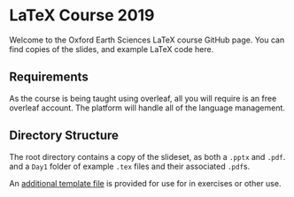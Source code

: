 # LaTeX Course 2019

Welcome to the Oxford Earth Sciences LaTeX course GitHub page. You can find copies of the slides, and example LaTeX code here.

## Requirements

As the course is being taught using overleaf, all you will require is an free overleaf account. The platform will handle all of the language management.

## Directory Structure

The root directory contains a copy of the slideset, as both a `.pptx` and `.pdf`.  and a `Day1` folder of example `.tex` files and their associated `.pdf`s.

An [additional template file](https://github.com/R-Strange/LaTeX_course/blob/master/example%20files/day%201/0_template.tex) is provided for use for in exercises or other use.

